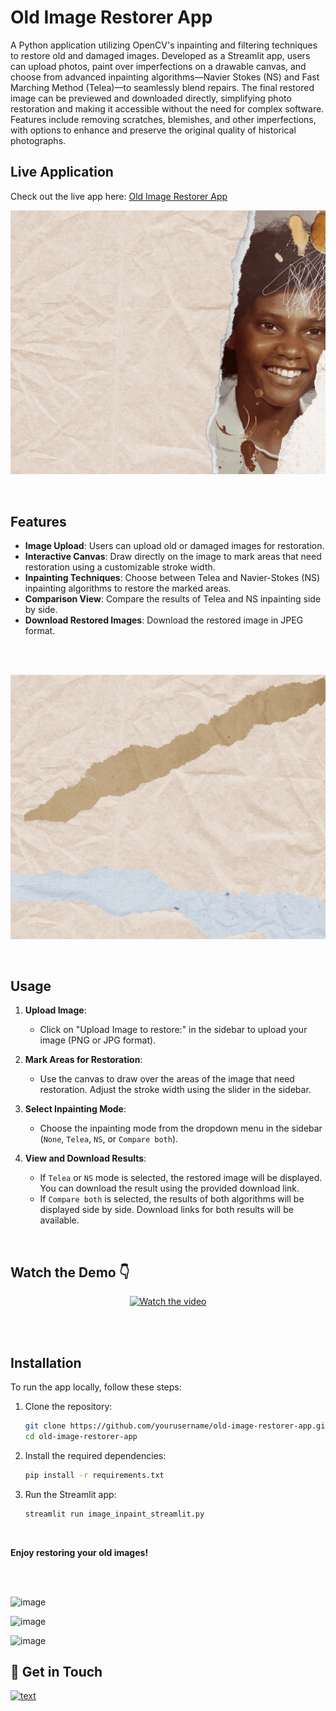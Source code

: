 # Old Image Restorer App

A Python application utilizing OpenCV's inpainting and filtering techniques to restore old and damaged images. Developed as a Streamlit app, users can upload photos, paint over imperfections on a drawable canvas, and choose from advanced inpainting algorithms—Navier Stokes (NS) and Fast Marching Method (Telea)—to seamlessly blend repairs. The final restored image can be previewed and downloaded directly, simplifying photo restoration and making it accessible without the need for complex software. Features include removing scratches, blemishes, and other imperfections, with options to enhance and preserve the original quality of historical photographs.


## Live Application
Check out the live app here: [Old Image Restorer App](https://old-image-restorer.streamlit.app/)


![image](https://github.com/Brandi-Kinard/old-image-restorer-app/blob/main/1.gif)

<br>

## Features
- **Image Upload**: Users can upload old or damaged images for restoration.
- **Interactive Canvas**: Draw directly on the image to mark areas that need restoration using a customizable stroke width.
- **Inpainting Techniques**: Choose between Telea and Navier-Stokes (NS) inpainting algorithms to restore the marked areas.
- **Comparison View**: Compare the results of Telea and NS inpainting side by side.
- **Download Restored Images**: Download the restored image in JPEG format.

<br>
<br>

![image](https://github.com/Brandi-Kinard/old-image-restorer-app/blob/main/4.gif)

<br>

## Usage

1. **Upload Image**:
   - Click on "Upload Image to restore:" in the sidebar to upload your image (PNG or JPG format).

2. **Mark Areas for Restoration**:
   - Use the canvas to draw over the areas of the image that need restoration. Adjust the stroke width using the slider in the sidebar.

3. **Select Inpainting Mode**:
   - Choose the inpainting mode from the dropdown menu in the sidebar (`None`, `Telea`, `NS`, or `Compare both`).

4. **View and Download Results**:
   - If `Telea` or `NS` mode is selected, the restored image will be displayed. You can download the result using the provided download link.
   - If `Compare both` is selected, the results of both algorithms will be displayed side by side. Download links for both results will be available.

<br>

## Watch the Demo 👇

<p align="center">
  <a href="https://vimeo.com/977449604" target="_blank">
    <img width="634" src="https://github.com/user-attachments/assets/bed5dee8-c035-44cf-abd5-f59202e043ca" alt="Watch the video" />
  </a>
</p>

<br>
<br>

## Installation

To run the app locally, follow these steps:

1. Clone the repository:
   ```bash
   git clone https://github.com/yourusername/old-image-restorer-app.git
   cd old-image-restorer-app
2. Install the required dependencies:
   ```bash
   pip install -r requirements.txt
4. Run the Streamlit app:
   ```bash
   streamlit run image_inpaint_streamlit.py

<br>

**Enjoy restoring your old images!**

<br>
<br>

![image](https://github.com/Brandi-Kinard/old-image-restorer-app/blob/main/5.gif)

![image](https://github.com/Brandi-Kinard/old-image-restorer-app/blob/main/6.gif)

![image](https://github.com/Brandi-Kinard/old-image-restorer-app/blob/main/7.gif)

## 👋 Get in Touch
[![text](https://img.shields.io/badge/LinkedIn-0077B5?style=for-the-badge&logo=linkedin&logoColor=white)](https://www.linkedin.com/in/brandi-kinard)



